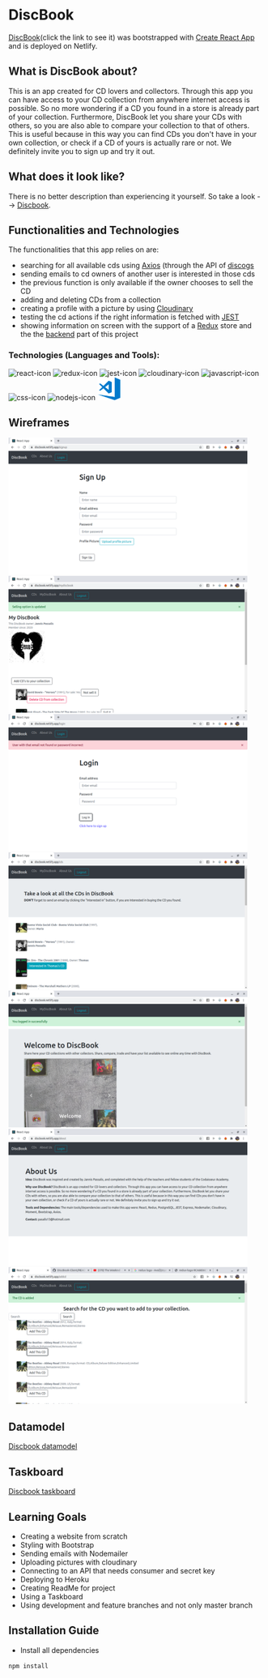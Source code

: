 # DiscBook

[DiscBook](https://discbook.netlify.com)(click the link to see it) was bootstrapped with [Create React App](https://github.com/facebook/create-react-app) and is deployed on Netlify.

## What is DiscBook about?

This is an app created for CD lovers and collectors. Through this app you can have access to your CD collection from anywhere internet access is possible. So no more wondering if a CD you found in a store is already part of your collection. Furthermore, DiscBook let you share your CDs with others, so you are also able to compare your collection to that of others. This is useful because in this way you can find CDs you don't have in your own collection, or check if a CD of yours is actually rare or not. We definitely invite you to sign up and try it out.

## What does it look like?

There is no better description than experiencing it yourself. So take a look --> [Discbook](https://discbook.netlify.com).

## Functionalities and Technologies

The functionalities that this app relies on are:
- searching for all available cds using [Axios](https://www.npmjs.com/package/axios) (through the API of [discogs](https://www.discogs.com)
- sending emails to cd owners of another user is interested in those cds
- the previous function is only available if the owner chooses to sell the CD
- adding and deleting CDs from a collection
- creating a profile with a picture by using [Cloudinary](https://cloudinary.com)
- testing the cd actions if the right information is fetched with [JEST](https://jestjs.io/)
- showing information on screen with the support of a [Redux](https://redux.js.org/) store and the the [backend](https://github.com/Jannis-Passalis/DiscBook-Server) part of this project 

 ### Technologies (Languages and Tools):
 
<img src="https://seeklogo.com/images/R/react-logo-7B3CE81517-seeklogo.com.png" alt="react-icon" height="45"/> <img src="https://seeklogo.com/images/R/redux-logo-9CA6836C12-seeklogo.com.png" alt="redux-icon" height="45"/> <img src="https://jestjs.io/img/jest.png" alt="jest-icon" height="45"/>   <img src="https://seeklogo.com/images/C/cloudinary-logo-91D46BA298-seeklogo.com.png" alt="cloudinary-icon" height="45" />   <img src="https://upload.wikimedia.org/wikipedia/commons/thumb/9/99/Unofficial_JavaScript_logo_2.svg/480px-Unofficial_JavaScript_logo_2.svg.png" alt="javascript-icon" height="45" />   <img src="https://upload.wikimedia.org/wikipedia/commons/thumb/d/d5/CSS3_logo_and_wordmark.svg/1200px-CSS3_logo_and_wordmark.svg.png" alt="css-icon" height="45" />   <img src="https://www.pikpng.com/pngl/m/430-4309640_js-logo-nodejs-logo-clipart.png" alt="nodejs-icon" height="45" /> <img src="https://raw.githubusercontent.com/github/explore/80688e429a7d4ef2fca1e82350fe8e3517d3494d/topics/visual-studio-code/visual-studio-code.png" alt="vs code-icon" height="45" />

## Wireframes

<img src="wireframePictures/ScreenshotSignUp.png" alt="signup" height="270"/><img src="wireframePictures/ScreenshotMyDiscbook.png" alt="mydiscbook" height="270"/><img src="wireframePictures/ScreenshotDiscBookLogin.png" alt="login" height="270"/><img src="wireframePictures/ScreenshotCDs.png" alt="cds" height="270"/><img src="wireframePictures/ScreenshotWelcome.png" alt="welcome" height="270"/><img src="wireframePictures/ScreenshotDiscbookAbout.png" alt="about" height="270"/><img src="wireframePictures/ScreenshotSearchNewCD.png" alt="newcdsearch" height="270"/>

## Datamodel

[Discbook datamodel](https://dbdiagram.io/d/5fbba0563a78976d7b7d0aea)

## Taskboard

[Discbook taskboard](https://github.com/users/Jannis-Passalis/projects/1)

## Learning Goals

- Creating a website from scratch
- Styling with Bootstrap
- Sending emails with Nodemailer
- Uploading pictures with cloudinary
- Connecting to an API that needs consumer and secret key
- Deploying to Heroku
- Creating ReadMe for project
- Using a Taskboard
- Using development and feature branches and not only master branch

## Installation Guide

- Install all dependencies

```
npm install
```
